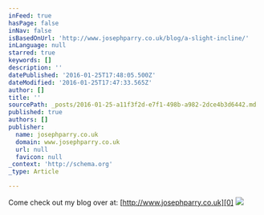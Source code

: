 ```yaml
---
inFeed: true
hasPage: false
inNav: false
isBasedOnUrl: 'http://www.josephparry.co.uk/blog/a-slight-incline/'
inLanguage: null
starred: true
keywords: []
description: ''
datePublished: '2016-01-25T17:48:05.500Z'
dateModified: '2016-01-25T17:47:33.565Z'
author: []
title: ''
sourcePath: _posts/2016-01-25-a11f3f2d-e7f1-498b-a982-2dce4b3d6442.md
published: true
authors: []
publisher:
  name: josephparry.co.uk
  domain: www.josephparry.co.uk
  url: null
  favicon: null
_context: 'http://schema.org'
_type: Article

---
```

Come check out my blog over at: [http://www.josephparry.co.uk][0]
![](http://www.josephparry.co.uk/blog/wp-content/uploads/2016/01/Signal-Chain-B.jpg)

[0]: http://www.josephparry.co.uk/